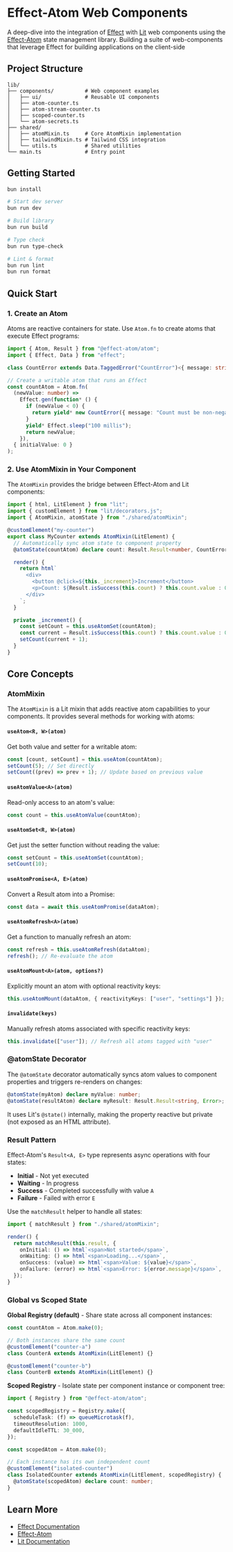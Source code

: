 # Effect-Atom Web Components

A deep-dive into the integration of [Effect](https://effect.website/) with
[Lit](https://lit.dev/) web components using the
[Effect-Atom](https://github.com/tim-smart/effect-atom) state management
library. Building a suite of web-components that leverage Effect for building
applications on the client-side

## Project Structure

```
lib/
├── components/          # Web component examples
│   ├── ui/              # Reusable UI components
│   ├── atom-counter.ts
│   ├── atom-stream-counter.ts
│   ├── scoped-counter.ts
│   └── atom-secrets.ts
├── shared/
│   ├── atomMixin.ts     # Core AtomMixin implementation
│   ├── tailwindMixin.ts # Tailwind CSS integration
│   └── utils.ts         # Shared utilities
└── main.ts              # Entry point
```

## Getting Started

```bash
bun install

# Start dev server
bun run dev

# Build library
bun run build

# Type check
bun run type-check

# Lint & format
bun run lint
bun run format
```

## Quick Start

### 1. Create an Atom

Atoms are reactive containers for state. Use `Atom.fn` to create atoms that
execute Effect programs:

```typescript
import { Atom, Result } from "@effect-atom/atom";
import { Effect, Data } from "effect";

class CountError extends Data.TaggedError("CountError")<{ message: string }> {}

// Create a writable atom that runs an Effect
const countAtom = Atom.fn(
  (newValue: number) =>
    Effect.gen(function* () {
      if (newValue < 0) {
        return yield* new CountError({ message: "Count must be non-negative" });
      }
      yield* Effect.sleep("100 millis");
      return newValue;
    }),
  { initialValue: 0 }
);
```

### 2. Use AtomMixin in Your Component

The `AtomMixin` provides the bridge between Effect-Atom and Lit components:

```typescript
import { html, LitElement } from "lit";
import { customElement } from "lit/decorators.js";
import { AtomMixin, atomState } from "./shared/atomMixin";

@customElement("my-counter")
export class MyCounter extends AtomMixin(LitElement) {
  // Automatically sync atom state to component property
  @atomState(countAtom) declare count: Result.Result<number, CountError>;

  render() {
    return html`
      <div>
        <button @click=${this._increment}>Increment</button>
        <p>Count: ${Result.isSuccess(this.count) ? this.count.value : 0}</p>
      </div>
    `;
  }

  private _increment() {
    const setCount = this.useAtomSet(countAtom);
    const current = Result.isSuccess(this.count) ? this.count.value : 0;
    setCount(current + 1);
  }
}
```

## Core Concepts

### AtomMixin

The `AtomMixin` is a Lit mixin that adds reactive atom capabilities to your
components. It provides several methods for working with atoms:

#### `useAtom<R, W>(atom)`

Get both value and setter for a writable atom:

```typescript
const [count, setCount] = this.useAtom(countAtom);
setCount(5); // Set directly
setCount((prev) => prev + 1); // Update based on previous value
```

#### `useAtomValue<A>(atom)`

Read-only access to an atom's value:

```typescript
const count = this.useAtomValue(countAtom);
```

#### `useAtomSet<R, W>(atom)`

Get just the setter function without reading the value:

```typescript
const setCount = this.useAtomSet(countAtom);
setCount(10);
```

#### `useAtomPromise<A, E>(atom)`

Convert a Result atom into a Promise:

```typescript
const data = await this.useAtomPromise(dataAtom);
```

#### `useAtomRefresh<A>(atom)`

Get a function to manually refresh an atom:

```typescript
const refresh = this.useAtomRefresh(dataAtom);
refresh(); // Re-evaluate the atom
```

#### `useAtomMount<A>(atom, options?)`

Explicitly mount an atom with optional reactivity keys:

```typescript
this.useAtomMount(dataAtom, { reactivityKeys: ["user", "settings"] });
```

#### `invalidate(keys)`

Manually refresh atoms associated with specific reactivity keys:

```typescript
this.invalidate(["user"]); // Refresh all atoms tagged with "user"
```

### @atomState Decorator

The `@atomState` decorator automatically syncs atom values to component
properties and triggers re-renders on changes:

```typescript
@atomState(myAtom) declare myValue: number;
@atomState(resultAtom) declare myResult: Result.Result<string, Error>;
```

It uses Lit's `@state()` internally, making the property reactive but private
(not exposed as an HTML attribute).

### Result Pattern

Effect-Atom's `Result<A, E>` type represents async operations with four states:

- **Initial** - Not yet executed
- **Waiting** - In progress
- **Success** - Completed successfully with value `A`
- **Failure** - Failed with error `E`

Use the `matchResult` helper to handle all states:

```typescript
import { matchResult } from "./shared/atomMixin";

render() {
  return matchResult(this.result, {
    onInitial: () => html`<span>Not started</span>`,
    onWaiting: () => html`<span>Loading...</span>`,
    onSuccess: (value) => html`<span>Value: ${value}</span>`,
    onFailure: (error) => html`<span>Error: ${error.message}</span>`,
  });
}
```

### Global vs Scoped State

**Global Registry (default)** - Share state across all component instances:

```typescript
const countAtom = Atom.make(0);

// Both instances share the same count
@customElement("counter-a")
class CounterA extends AtomMixin(LitElement) {}

@customElement("counter-b")
class CounterB extends AtomMixin(LitElement) {}
```

**Scoped Registry** - Isolate state per component instance or component tree:

```typescript
import { Registry } from "@effect-atom/atom";

const scopedRegistry = Registry.make({
  scheduleTask: (f) => queueMicrotask(f),
  timeoutResolution: 1000,
  defaultIdleTTL: 30_000,
});

const scopedAtom = Atom.make(0);

// Each instance has its own independent count
@customElement("isolated-counter")
class IsolatedCounter extends AtomMixin(LitElement, scopedRegistry) {
  @atomState(scopedAtom) declare count: number;
}
```

## Learn More

- [Effect Documentation](https://effect.website/docs/introduction)
- [Effect-Atom](https://github.com/tim-smart/effect-atom)
- [Lit Documentation](https://lit.dev/)
